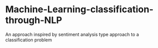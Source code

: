 # Machine-Learning-classification-through-NLP
An approach inspired by sentiment analysis type approach to a classification problem
